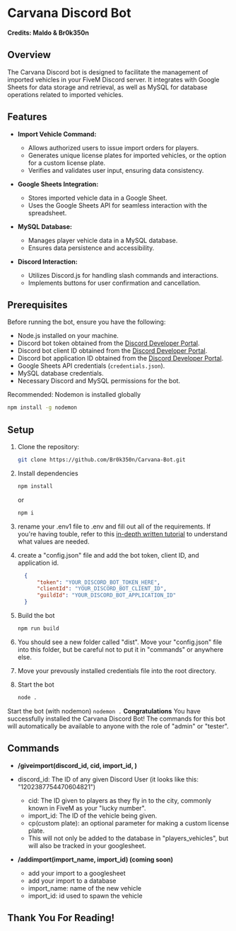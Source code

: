 # Carvana Discord Bot
**Credits: Maldo & Br0k350n**


## Overview

The Carvana Discord bot is designed to facilitate the management of imported vehicles in your FiveM Discord server. It integrates with Google Sheets for data storage and retrieval, as well as MySQL for database operations related to imported vehicles.

## Features

- **Import Vehicle Command:**
  - Allows authorized users to issue import orders for players.
  - Generates unique license plates for imported vehicles, or the option for a custom license plate.
  - Verifies and validates user input, ensuring data consistency.

- **Google Sheets Integration:**
  - Stores imported vehicle data in a Google Sheet.
  - Uses the Google Sheets API for seamless interaction with the spreadsheet.

- **MySQL Database:**
  - Manages player vehicle data in a MySQL database.
  - Ensures data persistence and accessibility.

- **Discord Interaction:**
  - Utilizes Discord.js for handling slash commands and interactions.
  - Implements buttons for user confirmation and cancellation.

## Prerequisites

Before running the bot, ensure you have the following:

- Node.js installed on your machine.
- Discord bot token obtained from the [Discord Developer Portal](https://discord.com/developers/applications).
- Discord bot client ID obtained from the [Discord Developer Portal](https://discord.com/developers/applications).
- Discord bot application ID obtained from the [Discord Developer Portal](https://discord.com/developers/applications).
- Google Sheets API credentials (`credentials.json`).
- MySQL database credentials.
- Necessary Discord and MySQL permissions for the bot.

Recommended: Nodemon is installed globally

  ```bash
  npm install -g nodemon
  ```
## Setup
1. Clone the repository:

   ```bash
   git clone https://github.com/Br0k350n/Carvana-Bot.git
   ```
2. Install dependencies

    ```bash
    npm install
    ```
    or 
    ```bash
    npm i
    ```
3. rename your .env1 file to .env and fill out all of the requirements. If you're having touble, refer to this [in-depth written tutorial](https://dev.to/ku6ryo/google-sheets-api-in-typescript-setup-and-hello-world-10oh) to understand what values are needed.
4. create a "config.json" file and add the bot token, client ID, and application id.
    ```json
      {
          "token": "YOUR_DISCORD_BOT_TOKEN_HERE",
          "clientId": "YOUR_DISCORD_BOT_CLIENT_ID",
          "guildId": "YOUR_DISCORD_BOT_APPLICATION_ID"
      }
    ```
5. Build the bot
   ```bash
   npm run build
   ```
6. You should see a new folder called "dist". Move your "config.json" file into this folder, but be careful not to put it in "commands" or anywhere else.
7. Move your prevously installed credentials file into the root directory.
8. Start the bot
   ```bash
   node .
   ```
Start the bot (with nodemon)
    ```
    nodemon .
    ```
**Congratulations** You have successfully installed the Carvana Discord Bot! The commands for this bot will automatically be available to anyone with the role of "admin" or "tester".
## Commands
  - **/giveimport(discord_id, cid, import_id, <cp>)**
  - discord_id: The ID of any given Discord User (it looks like this: "1202387754470604821")
    - cid: The ID given to players as they fly in to the city, commonly known in FiveM as your "lucky number".
    - import_id: The ID of the vehicle being given.
    - cp(custom plate): an optional parameter for making a custom license plate.
    - This will not only be added to the database in "players_vehicles", but will also be tracked in your googlesheet.

- **/addimport(import_name, import_id) (coming soon)**
  - add your import to a googlesheet
  - add your import to a database
  - import_name: name of the new vehicle
  - import_id: id used to spawn the vehicle

## Thank You For Reading!
    
